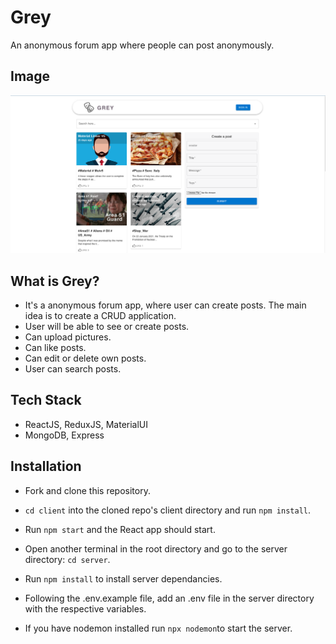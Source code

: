 # Grey

An anonymous forum app where people can post anonymously.

## Image

![Grey-Image](./images/Grey-Home.png)

## What is Grey?

- It's a anonymous forum app, where user can create posts. The main idea is to create a CRUD application.
- User will be able to see or create posts.
- Can upload pictures.
- Can like posts.
- Can edit or delete own posts.
- User can search posts.

## Tech Stack

- ReactJS, ReduxJS, MaterialUI
- MongoDB, Express

## Installation

- Fork and clone this repository.
- `cd client` into the cloned repo's client directory and run `npm install`.
- Run `npm start` and the React app should start.

- Open another terminal in the root directory and go to the server directory: `cd server`.
- Run `npm install` to install server dependancies.
- Following the .env.example file, add an .env file in the server directory with the respective variables.
- If you have nodemon installed run `npx nodemon`to start the server.
